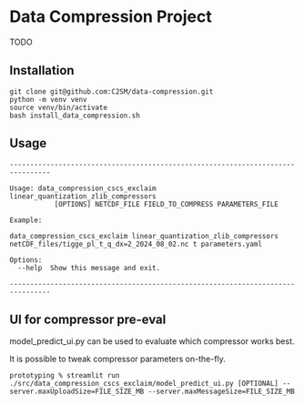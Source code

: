 # Data Compression Project

TODO

## Installation

```commandline
git clone git@github.com:C2SM/data-compression.git
python -m venv venv
source venv/bin/activate
bash install_data_compression.sh
```

## Usage

```
--------------------------------------------------------------------------------

Usage: data_compression_cscs_exclaim linear_quantization_zlib_compressors
           [OPTIONS] NETCDF_FILE FIELD_TO_COMPRESS PARAMETERS_FILE

Example:

data_compression_cscs_exclaim linear_quantization_zlib_compressors netCDF_files/tigge_pl_t_q_dx=2_2024_08_02.nc t parameters.yaml

Options:
  --help  Show this message and exit.

--------------------------------------------------------------------------------
```

## UI for compressor pre-eval

model_predict_ui.py can be used to evaluate which compressor works best.

It is possible to tweak compressor parameters on-the-fly.

```
prototyping % streamlit run ./src/data_compression_cscs_exclaim/model_predict_ui.py [OPTIONAL] --server.maxUploadSize=FILE_SIZE_MB --server.maxMessageSize=FILE_SIZE_MB

```

